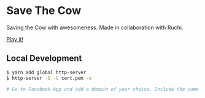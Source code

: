 # Save The Cow

Saving the Cow with awesomeness.
Made in collaboration with Ruchi. 

[Play it!](http://faisalhmohd.github.io/save-the-cow/)

## Local Development

```bash
$ yarn add global http-server
$ http-server -S -C cert.pem -o

# Go to Facebook App and add a domain of your choice. Include the same domain in /etc/hosts
```
